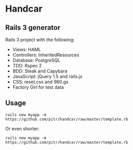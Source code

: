 # Handcar
## Rails 3 generator

Rails 3 project with the following:

- Views: HAML
- Controllers: InheritedResources
- Database: PostgreSQL
- TDD: Rspec 2
- BDD: Steak and Capybara
- JavaScript: jQuery 1.5 and rails.js
- CSS: reset.css and 960.gs
- Factory Girl for test data

## Usage

    rails new myapp -m https://github.com/pitr/handcar/raw/master/template.rb

Or even shorter:

    rails new myapp -m https://github.com/pitr/handcar/raw/master/template.rb
